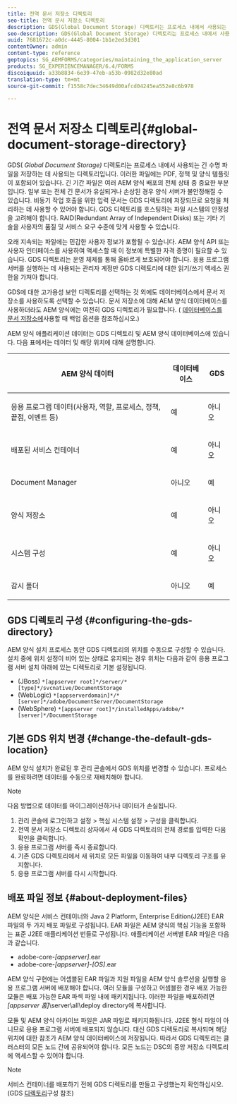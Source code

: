 ```yaml
---
title: 전역 문서 저장소 디렉토리
seo-title: 전역 문서 저장소 디렉토리
description: GDS(Global Document Storage) 디렉토리는 프로세스 내에서 사용되는 긴 파일 저장에 사용되는 디렉토리입니다.
seo-description: GDS(Global Document Storage) 디렉토리는 프로세스 내에서 사용되는 긴 파일 저장에 사용되는 디렉토리입니다.
uuid: 7681672c-a0dc-4445-8004-1b1e2ed3d301
contentOwner: admin
content-type: reference
geptopics: SG_AEMFORMS/categories/maintaining_the_application_server
products: SG_EXPERIENCEMANAGER/6.4/FORMS
discoiquuid: a33b8834-6e39-47eb-a53b-0982d32e80ad
translation-type: tm+mt
source-git-commit: f1558c7dec34649d00afcd04245ea552e8c6b978

---
```



# 전역 문서 저장소 디렉토리{#global-document-storage-directory}

GDS( *Global Document Storage)* 디렉토리는 프로세스 내에서 사용되는 긴 수명 파일을 저장하는 데 사용되는 디렉토리입니다. 이러한 파일에는 PDF, 정책 및 양식 템플릿이 포함되어 있습니다. 긴 기간 파일은 여러 AEM 양식 배포의 전체 상태 중 중요한 부분입니다. 일부 또는 전체 긴 문서가 유실되거나 손상된 경우 양식 서버가 불안정해질 수 있습니다. 비동기 작업 호출을 위한 입력 문서는 GDS 디렉토리에 저장되므로 요청을 처리하는 데 사용할 수 있어야 합니다. GDS 디렉토리를 호스팅하는 파일 시스템의 안정성을 고려해야 합니다. RAID(Redundant Array of Independent Disks) 또는 기타 기술을 사용자의 품질 및 서비스 요구 수준에 맞게 사용할 수 있습니다.

오래 지속되는 파일에는 민감한 사용자 정보가 포함될 수 있습니다. AEM 양식 API 또는 사용자 인터페이스를 사용하여 액세스할 때 이 정보에 특별한 자격 증명이 필요할 수 있습니다. GDS 디렉토리는 운영 체제를 통해 올바르게 보호되어야 합니다. 응용 프로그램 서버를 실행하는 데 사용되는 관리자 계정만 GDS 디렉토리에 대한 읽기/쓰기 액세스 권한을 가져야 합니다.

GDS에 대한 고가용성 보안 디렉토리를 선택하는 것 외에도 데이터베이스에서 문서 저장소를 사용하도록 선택할 수 있습니다. 문서 저장소에 대해 AEM 양식 데이터베이스를 사용하더라도 AEM 양식에는 여전히 GDS 디렉토리가 필요합니다. ( [데이터베이스를 문서 저장소에](/help/forms/using/admin-help/files-back-recover.md#backup-options-when-database-is-used-for-document-storage)사용할 때 백업 옵션을 참조하십시오.)

AEM 양식 애플리케이션 데이터는 GDS 디렉토리 및 AEM 양식 데이터베이스에 있습니다. 다음 표에서는 데이터 및 해당 위치에 대해 설명합니다.

<table> 
 <thead> 
  <tr> 
   <th><p>AEM 양식 데이터</p></th> 
   <th><p>데이터베이스</p></th> 
   <th><p>GDS</p></th> 
  </tr> 
 </thead> 
 <tbody>
  <tr> 
   <td><p>응용 프로그램 데이터(사용자, 역할, 프로세스, 정책, 끝점, 이벤트 등)</p></td> 
   <td><p>예</p></td> 
   <td><p>아니오</p></td> 
  </tr> 
  <tr> 
   <td><p>배포된 서비스 컨테이너</p></td> 
   <td><p>예</p></td> 
   <td><p>아니오</p></td> 
  </tr> 
  <tr> 
   <td><p>Document Manager </p></td> 
   <td><p>아니오</p></td> 
   <td><p>예</p></td> 
  </tr> 
  <tr> 
   <td><p>양식 저장소</p></td> 
   <td><p>예</p></td> 
   <td><p>아니오</p></td> 
  </tr> 
  <tr> 
   <td><p>시스템 구성</p></td> 
   <td><p>예</p></td> 
   <td><p>아니오</p></td> 
  </tr> 
  <tr> 
   <td><p>감시 폴더</p></td> 
   <td><p>아니오</p></td> 
   <td><p>예</p></td> 
  </tr> 
 </tbody> 
</table>

## GDS 디렉토리 구성 {#configuring-the-gds-directory}

AEM 양식 설치 프로세스 동안 GDS 디렉토리의 위치를 수동으로 구성할 수 있습니다. 설치 중에 위치 설정이 비어 있는 상태로 유지되는 경우 위치는 다음과 같이 응용 프로그램 서버 설치 아래에 있는 디렉토리로 기본 설정됩니다.

* (JBoss) `*[appserver root]*/server/*[type]*/svcnative/DocumentStorage`
* (WebLogic) `*[appserverdomain]*/*[server]*/adobe/DocumentServer/DocumentStorage`
* (WebSphere) `*[appserver root]*/installedApps/adobe/*[server]*/DocumentStorage`

## 기본 GDS 위치 변경 {#change-the-default-gds-location}

AEM 양식 설치가 완료된 후 관리 콘솔에서 GDS 위치를 변경할 수 있습니다. 프로세스를 완료하려면 데이터를 수동으로 재배치해야 합니다.

>[!NOTE]
>
>다음 방법으로 데이터를 마이그레이션하거나 데이터가 손실됩니다.

1. 관리 콘솔에 로그인하고 설정 > 핵심 시스템 설정 > 구성을 클릭합니다.
1. 전역 문서 저장소 디렉토리 상자에서 새 GDS 디렉토리의 전체 경로를 입력한 다음 확인을 클릭합니다.
1. 응용 프로그램 서버를 즉시 종료합니다.
1. 기존 GDS 디렉토리에서 새 위치로 모든 파일을 이동하여 내부 디렉토리 구조를 유지합니다.
1. 응용 프로그램 서버를 다시 시작합니다.

## 배포 파일 정보 {#about-deployment-files}

AEM 양식은 서비스 컨테이너와 Java 2 Platform, Enterprise Edition(J2EE) EAR 파일의 두 가지 배포 파일로 구성됩니다. EAR 파일은 AEM 양식의 핵심 기능을 포함하는 표준 J2EE 애플리케이션 번들로 구성됩니다. 애플리케이션 서버별 EAR 파일은 다음과 같습니다.

* adobe-core-*[appserver]*.ear
* adobe-core-*[appserver]*-*[OS]*.ear

AEM 양식 구현에는 어셈블된 EAR 파일과 지원 파일을 AEM 양식 솔루션을 실행할 응용 프로그램 서버에 배포해야 합니다. 여러 모듈을 구성하고 어셈블한 경우 배포 가능한 모듈은 배포 가능한 EAR 파섹 파일 내에 패키지됩니다. 이러한 파일을 배포하려면 *[appserver 홈]*\server\all\deploy directory에 복사합니다.

모듈 및 AEM 양식 아카이브 파일은 JAR 파일로 패키지화됩니다. J2EE 형식 파일이 아니므로 응용 프로그램 서버에 배포되지 않습니다. 대신 GDS 디렉토리로 복사되며 해당 위치에 대한 참조가 AEM 양식 데이터베이스에 저장됩니다. 따라서 GDS 디렉토리는 클러스터의 모든 노드 간에 공유되어야 합니다. 모든 노드는 DSC의 중앙 저장소 디렉토리에 액세스할 수 있어야 합니다.

>[!NOTE]
>
>서비스 컨테이너를 배포하기 전에 GDS 디렉토리를 만들고 구성했는지 확인하십시오. (GDS [디렉토리](global-document-storage-directory.md#configuring-the-gds-directory)구성 참조)

